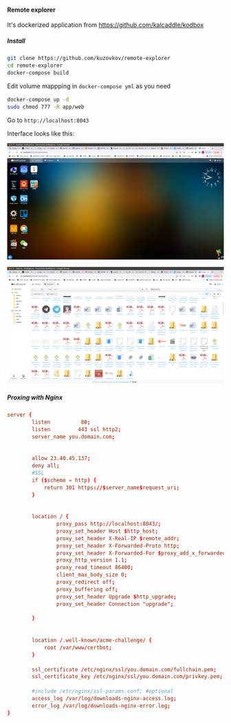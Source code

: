 #### Remote explorer
It's dockerized application from https://github.com/kalcaddle/kodbox

##### Install
```bash
git clone https://github.com/kuzovkov/remote-explorer
cd remote-explorer 
docker-compose build
```
Edit volume mappping in `docker-compose yml` as you need 
```bash
docker-compose up -d
sudo chmod 777 -R app/web
```

Go to `http://localhost:8043`

Interface looks like this:

![desktop inteface](screen1.png?raw=true)


![file explorer](screen2.png?raw=true)



##### Proxing with Nginx
```conf                                                                           /etc/nginx/sites-available/downloads                                                                                      
server {
        listen          80;
        listen         443 ssl http2;
        server_name you.domain.com;


        allow 23.40.45.137;
        deny all;
        #SSL
        if ($scheme = http) {
            return 301 https://$server_name$request_uri;
        }


        location / {
                proxy_pass http://localhost:8043/;
                proxy_set_header Host $http_host;
                proxy_set_header X-Real-IP $remote_addr;
                proxy_set_header X-Forwarded-Proto http;
                proxy_set_header X-Forwarded-For $proxy_add_x_forwarded_for;
                proxy_http_version 1.1;
                proxy_read_timeout 86400;
                client_max_body_size 0;
                proxy_redirect off;
                proxy_buffering off;
                proxy_set_header Upgrade $http_upgrade;
                proxy_set_header Connection "upgrade";

        }


        location /.well-known/acme-challenge/ {
            root /var/www/certbot;
        }

        ssl_certificate /etc/nginx/ssl/you.domain.com/fullchain.pem;
        ssl_certificate_key /etc/nginx/ssl/you.domain.com/privkey.pem;

        #include /etc/nginx/ssl-params.conf; #optional
        access_log /var/log/downloads-nginx-access.log;
        error_log /var/log/downloads-nginx-error.log;
}

```
